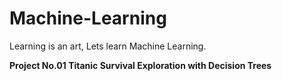 # Machine-Learning
Learning is an art, Lets learn Machine Learning.


**Project No.01 Titanic Survival Exploration with Decision Trees**
